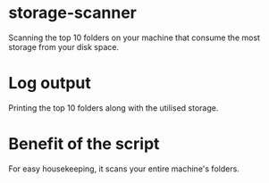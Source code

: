 # storage-scanner
Scanning the top 10 folders on your machine that consume the most storage from your disk space.

# Log output
Printing the top 10 folders along with the utilised storage. 

# Benefit of the script
For easy housekeeping, it scans your entire machine's folders.
